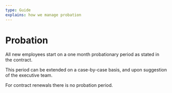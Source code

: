 ```yaml
---
type: Guide
explains: how we manage probation 
---
```


# Probation

All new employees start on a one month probationary period as stated in the contract. 

This period can be extended on a case-by-case basis, and upon suggestion of the executive team.

For contract renewals there is no probation period.
